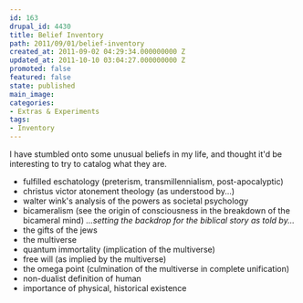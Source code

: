 ```yaml
---
id: 163
drupal_id: 4430
title: Belief Inventory
path: 2011/09/01/belief-inventory
created_at: 2011-09-02 04:29:34.000000000 Z
updated_at: 2011-10-10 03:04:27.000000000 Z
promoted: false
featured: false
state: published
main_image: 
categories:
- Extras & Experiments
tags:
- Inventory
---
```

I have stumbled onto some unusual beliefs in my life, and thought it'd be interesting to try to catalog what they are.

* fulfilled eschatology (preterism, transmillennialism, post-apocalyptic)
* christus victor atonement theology (as understood by...)
* walter wink's analysis of the powers as societal psychology
* bicameralism (see the origin of consciousness in the breakdown of the bicameral mind)
  _...setting the backdrop for the biblical story as told by..._
* the gifts of the jews
* the multiverse
* quantum immortality (implication of the multiverse)
* free will (as implied by the multiverse)
* the omega point (culmination of the multiverse in complete unification)
* non-dualist definition of human
* importance of physical, historical existence
